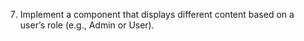 7. Implement a component that displays different content based on a user’s role (e.g., Admin or User).
